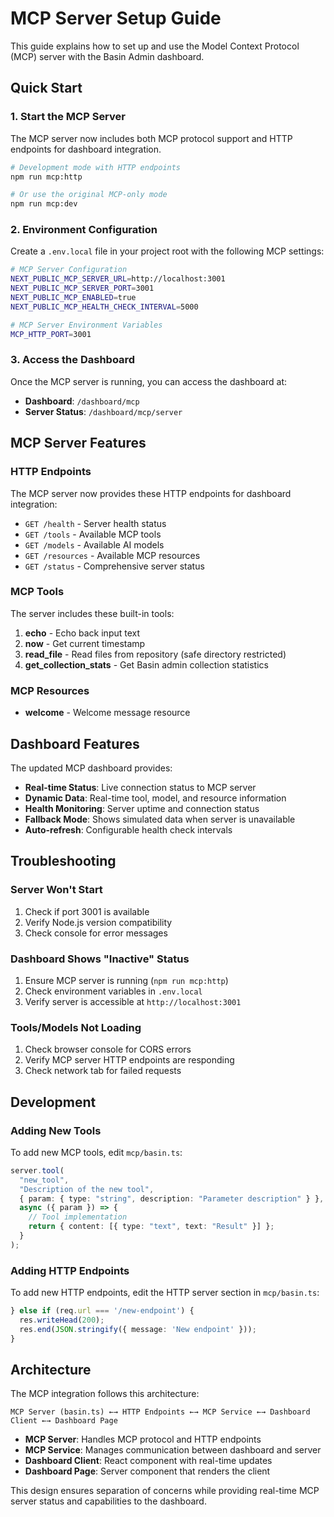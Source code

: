 # MCP Server Setup Guide

This guide explains how to set up and use the Model Context Protocol (MCP) server with the Basin Admin dashboard.

## Quick Start

### 1. Start the MCP Server

The MCP server now includes both MCP protocol support and HTTP endpoints for dashboard integration.

```bash
# Development mode with HTTP endpoints
npm run mcp:http

# Or use the original MCP-only mode
npm run mcp:dev
```

### 2. Environment Configuration

Create a `.env.local` file in your project root with the following MCP settings:

```bash
# MCP Server Configuration
NEXT_PUBLIC_MCP_SERVER_URL=http://localhost:3001
NEXT_PUBLIC_MCP_SERVER_PORT=3001
NEXT_PUBLIC_MCP_ENABLED=true
NEXT_PUBLIC_MCP_HEALTH_CHECK_INTERVAL=5000

# MCP Server Environment Variables
MCP_HTTP_PORT=3001
```

### 3. Access the Dashboard

Once the MCP server is running, you can access the dashboard at:
- **Dashboard**: `/dashboard/mcp`
- **Server Status**: `/dashboard/mcp/server`

## MCP Server Features

### HTTP Endpoints

The MCP server now provides these HTTP endpoints for dashboard integration:

- `GET /health` - Server health status
- `GET /tools` - Available MCP tools
- `GET /models` - Available AI models
- `GET /resources` - Available MCP resources
- `GET /status` - Comprehensive server status

### MCP Tools

The server includes these built-in tools:

1. **echo** - Echo back input text
2. **now** - Get current timestamp
3. **read_file** - Read files from repository (safe directory restricted)
4. **get_collection_stats** - Get Basin admin collection statistics

### MCP Resources

- **welcome** - Welcome message resource

## Dashboard Features

The updated MCP dashboard provides:

- **Real-time Status**: Live connection status to MCP server
- **Dynamic Data**: Real-time tool, model, and resource information
- **Health Monitoring**: Server uptime and connection status
- **Fallback Mode**: Shows simulated data when server is unavailable
- **Auto-refresh**: Configurable health check intervals

## Troubleshooting

### Server Won't Start

1. Check if port 3001 is available
2. Verify Node.js version compatibility
3. Check console for error messages

### Dashboard Shows "Inactive" Status

1. Ensure MCP server is running (`npm run mcp:http`)
2. Check environment variables in `.env.local`
3. Verify server is accessible at `http://localhost:3001`

### Tools/Models Not Loading

1. Check browser console for CORS errors
2. Verify MCP server HTTP endpoints are responding
3. Check network tab for failed requests

## Development

### Adding New Tools

To add new MCP tools, edit `mcp/basin.ts`:

```typescript
server.tool(
  "new_tool",
  "Description of the new tool",
  { param: { type: "string", description: "Parameter description" } },
  async ({ param }) => {
    // Tool implementation
    return { content: [{ type: "text", text: "Result" }] };
  }
);
```

### Adding HTTP Endpoints

To add new HTTP endpoints, edit the HTTP server section in `mcp/basin.ts`:

```typescript
} else if (req.url === '/new-endpoint') {
  res.writeHead(200);
  res.end(JSON.stringify({ message: 'New endpoint' }));
}
```

## Architecture

The MCP integration follows this architecture:

```
MCP Server (basin.ts) ←→ HTTP Endpoints ←→ MCP Service ←→ Dashboard Client ←→ Dashboard Page
```

- **MCP Server**: Handles MCP protocol and HTTP endpoints
- **MCP Service**: Manages communication between dashboard and server
- **Dashboard Client**: React component with real-time updates
- **Dashboard Page**: Server component that renders the client

This design ensures separation of concerns while providing real-time MCP server status and capabilities to the dashboard.
